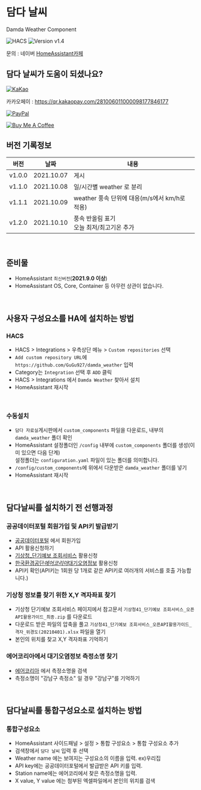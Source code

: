 # 담다 날씨

Damda Weather Component

![HACS][hacs-shield]
![Version v1.4][version-shield]

문의 : 네이버 [HomeAssistant카페](https://cafe.naver.com/koreassistant)

## 담다 날씨가 도움이 되셨나요?

<a href="https://qr.kakaopay.com/281006011000098177846177" target="_blank"><img src="https://github.com/GuGu927/DAM-Pad/blob/main/images/kakao.png" alt="KaKao"></a>

카카오페이 : https://qr.kakaopay.com/281006011000098177846177

<a href="https://paypal.me/rangee927" target="_blank"><img src="https://www.paypalobjects.com/webstatic/en_US/i/buttons/PP_logo_h_150x38.png" alt="PayPal"></a>

<a href="https://www.buymeacoffee.com/rangee" target="_blank"><img src="https://www.buymeacoffee.com/assets/img/custom_images/white_img.png" alt="Buy Me A Coffee"></a>

## 버전 기록정보

| 버전   | 날짜       | 내용                                          |
| ------ | ---------- | --------------------------------------------- |
| v1.0.0 | 2021.10.07 | 게시                                          |
| v1.1.0 | 2021.10.08 | 일/시간별 weather 로 분리                     |
| v1.1.1 | 2021.10.09 | weather 풍속 단위에 대응(m/s에서 km/h로 적용) |
| v1.2.0 | 2021.10.10 | 풍속 반올림 표기<br>오늘 최저/최고기온 추가   |

<br/>

## 준비물

- HomeAssistant `최신버전`(**2021.9.0 이상**)
- HomeAssistant OS, Core, Container 등 아무런 상관이 없습니다.

<br/>

## 사용자 구성요소를 HA에 설치하는 방법

### HACS

- HACS > Integrations > 우측상단 메뉴 > `Custom repositories` 선택
- `Add custom repository URL`에 `https://github.com/GuGu927/damda_weather` 입력
- Category는 `Integration` 선택 후 `ADD` 클릭
- HACS > Integrations 에서 `Damda Weather` 찾아서 설치
- HomeAssistant 재시작

<br/>

### 수동설치

- `담다 자료실`게시판에서 `custom_components` 파일을 다운로드, 내부의 `damda_weather` 폴더 확인
- HomeAssistant 설정폴더인 `/config` 내부에 `custom_components` 폴더를 생성(이미 있으면 다음 단계)<br/>설정폴더는 `configuration.yaml` 파일이 있는 폴더를 의미합니다.<br>
- `/config/custom_components`에 위에서 다운받은 `damda_weather` 폴더를 넣기<br>
- HomeAssistant 재시작

<br/>

## 담다날씨를 설치하기 전 선행과정

### 공공데이터포털 회원가입 및 API키 발급받기

- [공공데이터포털](https://www.data.go.kr/) 에서 회원가입
- API 활용신청하기
- [기상청\_단기예보 조회서비스](https://www.data.go.kr/tcs/dss/selectApiDataDetailView.do?publicDataPk=15084084) 활용신청
- [한국환경공단*에어코리아*대기오염정보](https://www.data.go.kr/tcs/dss/selectApiDataDetailView.do?publicDataPk=15073861) 활용신청
- API키 확인(API키는 1회원 당 1개로 같은 API키로 여러개의 서비스를 호출 가능합니다.)

### 기상청 정보를 찾기 위한 X,Y 격자좌표 찾기

- 기상청 단기예보 조회서비스 페이지에서 참고문서 `기상청41_단기예보 조회서비스_오픈API활용가이드_최종.zip` 를 다운로드
- 다운로드 받은 파일의 압축을 풀고 `기상청41_단기예보 조회서비스_오픈API활용가이드_격자_위경도(20210401).xlsx` 파일을 열기
- 본인의 위치를 찾고 X,Y 격자좌표 기억하기

### 에어코리아에서 대기오염정보 측정소명 찾기

- [에어코리아](https://www.airkorea.or.kr/web/stationInfo?pMENU_NO=93) 에서 측정소명을 검색
- 측정소명이 "강남구 측정소" 일 경우 "강남구"를 기억하기

<br/>

## 담다날씨를 통합구성요소로 설치하는 방법

### 통합구성요소

- HomeAssistant 사이드패널 > 설정 > 통합 구성요소 > 통합 구성요소 추가<br>
- 검색창에서 `담다 날씨` 입력 후 선택<br>
- Weather name 에는 보여지는 구성요소의 이름을 입력. ex)우리집<br>
- API key에는 공공데이터포털에서 발급받은 API 키를 입력.
- Station name에는 에어코리에서 찾은 측정소명을 입력.
- X value, Y value 에는 첨부된 엑셀파일에서 본인의 위치를 검색

[version-shield]: https://img.shields.io/badge/version-v1.0.0-orange.svg
[hacs-shield]: https://img.shields.io/badge/HACS-Custom-red.svg
